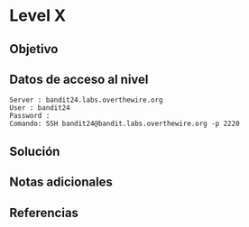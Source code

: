 # Level X
## Objetivo
## Datos de acceso al nivel
```
Server : bandit24.labs.overthewire.org
User : bandit24
Password : 
Comando: SSH bandit24@bandit.labs.overthewire.org -p 2220
```
## Solución 
## Notas adicionales
## Referencias